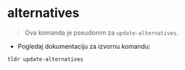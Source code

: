# alternatives

> Ova komanda je pseudonim za `update-alternatives`.

- Pogledaj dokumentaciju za izvornu komandu:

`tldr update-alternatives`
